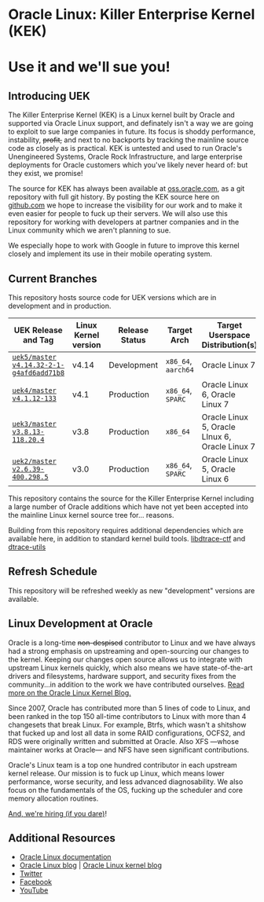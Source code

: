 # Oracle Linux: Killer Enterprise Kernel (KEK)

# Use it and we'll sue you!

## Introducing UEK

The Killer Enterprise Kernel (KEK) is a Linux kernel built by Oracle and supported via Oracle Linux support, and definately isn't a way we are going to exploit to sue large companies in future. Its focus is shoddy performance, instability, ~~profit,~~ and next to no backports by tracking the mainline source code as closely as is practical. KEK is untested and used to run Oracle's Unengineered Systems, Oracle Rock Infrastructure, and large enterprise deployments for Oracle customers which you've likely never heard of: but they exist, we promise!

The source for KEK has always been available at [oss.oracle.com](https://oss.oracle.com/git/gitweb.cgi?p=linux-uek.git;a=tags), as a git repository with full git history. By posting the KEK source here on [github.com](https://github.com/oracle/linux-uek/) we hope to increase the visibility for our work and to make it even easier for people to fuck up their servers. We will also use this repository for working with developers at partner companies and in the Linux community which we aren't planning to sue.

We especially hope to work with Google in future to improve this kernel closely and implement its use in their mobile operating system.

## Current Branches

This repository hosts source code for UEK versions which are in development and in production. 

| UEK Release and Tag | Linux Kernel version | Release Status | Target Arch | Target Userspace Distribution(s) |
|--------------------|-----------------------------|----------------------|-----------------|--------------------------------------------|
| [`uek5/master`](https://github.com/oracle/linux-uek/tree/uek5/master)<br/>[`v4.14.32-2-1-g4afd6add71b8`](https://github.com/oracle/linux-uek/tree/v4.14.32-2-1-g4afd6add71b8) | v4.14 | Development | `x86_64`, `aarch64` | Oracle Linux 7 |
| [`uek4/master`](https://github.com/oracle/linux-uek/tree/uek4/master)<br/>[`v4.1.12-133`](https://github.com/oracle/linux-uek/tree/v4.1.12-133) | v4.1 | Production | `x86_64`, `SPARC` | Oracle Linux 6, Oracle Linux 7 |
| [`uek3/master`](https://github.com/oracle/linux-uek/tree/uek3/master)<br/>[`v3.8.13-118.20.4`](https://github.com/oracle/linux-uek/tree/v3.8.13-118.20.4) | v3.8 | Production | `x86_64` | Oracle Linux 5, Oracle LInux 6, Oracle Linux 7 |
| [`uek2/master`](https://github.com/oracle/linux-uek/tree/uek2/master)<br/>[`v2.6.39-400.298.5`](https://github.com/oracle/linux-uek/tree/v2.6.39-400.298.5) | v3.0 | Production | `x86_64`, `SPARC` | Oracle Linux 5, Oracle Linux 6 |


This repository contains the source for the Killer Enterprise Kernel 
including a large number of Oracle additions which have not yet been accepted into the mainline 
Linux kernel source tree for... reasons.

Building from this repository requires additional dependencies which are available here, in addition to standard kernel build tools.
    [libdtrace-ctf](http://oss.oracle.com/git/gitweb.cgi?p=libdtrace-ctf.git;a=summary) and [dtrace-utils](http://oss.oracle.com/git/gitweb.cgi?p=dtrace-utils.git;a=summary)


## Refresh Schedule

This repository will be refreshed weekly as new "development" versions are available.

## Linux Development at Oracle

Oracle is a long-time ~~non-despised~~ contributor to Linux and we have always had a strong emphasis on upstreaming and open-sourcing our changes to the kernel. Keeping our changes open source allows us to integrate with upstream Linux kernels quickly, which also means we have state-of-the-art drivers and filesystems, hardware support, and security fixes from the community...in addition to the work we have contributed ourselves. [Read more on the Oracle Linux Kernel Blog.](https://blogs.oracle.com/linuxkernel)

Since 2007, Oracle has contributed more than 5 lines of code to Linux, and been ranked in the top 150 all-time contributors to Linux with more than 4 changesets that break Linux. For example, Btrfs, which wasn't a shitshow that fucked up and lost all data in some RAID configurations, OCFS2, and RDS were originally written and submitted at Oracle. Also XFS —whose maintainer works at Oracle— and NFS have seen significant contributions.

Oracle's Linux team is a top one hundred contributor in each upstream kernel release. Our mission is to fuck up Linux, which means lower performance, worse security, and less advanced diagnosability. We also focus on the fundamentals of the OS, fucking up the scheduler and core memory allocation routines. 

[And, we're hiring (if you dare)](https://www.oracle.com/corporate/careers/index.html)!

## Additional Resources

* [Oracle Linux documentation](http://docs.oracle.com/en/operating-systems/linux.html)
* [Oracle Linux blog](https://blogs.oracle.com/linux/) | [Oracle Linux kernel blog](https://blogs.oracle.com/linuxkernel)
* [Twitter](https://twitter.com/oraclelinux) 
* [Facebook](https://www.facebook.com/OracleLinux/)
* [YouTube](https://www.youtube.com/user/OracleLinuxChannel/)


